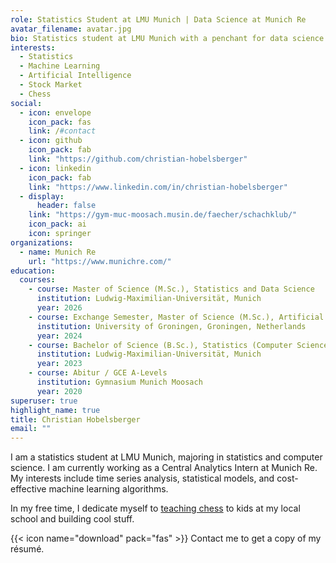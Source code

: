 ```yaml
---
role: Statistics Student at LMU Munich | Data Science at Munich Re
avatar_filename: avatar.jpg
bio: Statistics student at LMU Munich with a penchant for data science and chess!
interests:
  - Statistics
  - Machine Learning
  - Artificial Intelligence
  - Stock Market
  - Chess
social:
  - icon: envelope
    icon_pack: fas
    link: /#contact
  - icon: github
    icon_pack: fab
    link: "https://github.com/christian-hobelsberger"
  - icon: linkedin
    icon_pack: fab
    link: "https://www.linkedin.com/in/christian-hobelsberger"
  - display:
      header: false
    link: "https://gym-muc-moosach.musin.de/faecher/schachklub/"
    icon_pack: ai
    icon: springer
organizations:
  - name: Munich Re
    url: "https://www.munichre.com/"
education:
  courses:
    - course: Master of Science (M.Sc.), Statistics and Data Science
      institution: Ludwig-Maximilian-Universität, Munich
      year: 2026
    - course: Exchange Semester, Master of Science (M.Sc.), Artificial Intelligence
      institution: University of Groningen, Groningen, Netherlands
      year: 2024
    - course: Bachelor of Science (B.Sc.), Statistics (Computer Science)
      institution: Ludwig-Maximilian-Universität, Munich
      year: 2023
    - course: Abitur / GCE A-Levels
      institution: Gymnasium Munich Moosach
      year: 2020
superuser: true
highlight_name: true
title: Christian Hobelsberger
email: ""
---
```

I am a statistics student at LMU Munich, majoring in statistics and computer science. I am currently working as a Central Analytics Intern at Munich Re. My interests include time series analysis, statistical models, and cost-effective machine learning algorithms.

In my free time, I dedicate myself to [teaching chess](https://gym-muc-moosach.musin.de/faecher/schachklub/) to kids at my local school and building cool stuff.

{{< icon name="download" pack="fas" >}} Contact me to get a copy of my résumé.
